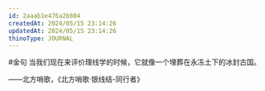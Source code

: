 ```yaml
---
id: 2aaab1e476a2b804
createdAt: 2024/05/15 23:14:26
updatedAt: 2024/05/15 23:14:26
thinoType: JOURNAL
---
```

#金句 当我们现在来评价理线学的时候，它就像一个埋葬在永冻土下的冰封古国。

——北方哨歌，《北方哨歌·银线结-同行者》
